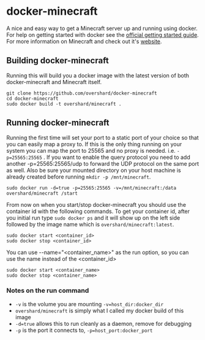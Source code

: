 # docker-minecraft

A nice and easy way to get a Minecraft server up and running using docker. For
help on getting started with docker see the [official getting started guide][0].
For more information on Minecraft and check out it's [website][1].


## Building docker-minecraft

Running this will build you a docker image with the latest version of both
docker-minecraft and Minecraft itself.

    git clone https://github.com/overshard/docker-minecraft
    cd docker-minecraft
    sudo docker build -t overshard/minecraft .


## Running docker-minecraft

Running the first time will set your port to a static port of your choice so
that you can easily map a proxy to. If this is the only thing running on your
system you can map the port to 25565 and no proxy is needed. i.e.
`-p=25565:25565` . If you want to enable the query protocol you need
to add another -p=25565:25565/udp to forward the UDP protocol on the
same port as well.
Also be sure your mounted directory on your host machine is
already created before running `mkdir -p /mnt/minecraft`.

    sudo docker run -d=true -p=25565:25565 -v=/mnt/minecraft:/data overshard/minecraft /start

From now on when you start/stop docker-minecraft you should use the container id
with the following commands. To get your container id, after you initial run
type `sudo docker ps` and it will show up on the left side followed by the
image name which is `overshard/minecraft:latest`.

    sudo docker start <container_id>
    sudo docker stop <container_id>

You can use --name="<container_name>" as the run option, so you can use the name instead of the <container_id>
    
    sudo docker start <container_name>
    sudo docker stop <container_name>



### Notes on the run command

 + `-v` is the volume you are mounting `-v=host_dir:docker_dir`
 + `overshard/minecraft` is simply what I called my docker build of this image
 + `-d=true` allows this to run cleanly as a daemon, remove for debugging
 + `-p` is the port it connects to, `-p=host_port:docker_port`


[0]: http://www.docker.io/gettingstarted/
[1]: http://minecraft.net/
